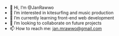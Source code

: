 - 👋 Hi, I’m @JanRawwo
- 👀 I’m interested in kitesurfing and music production
- 🌱 I’m currently learning front-end web development
- 💞️ I’m looking to collaborate on future projects
- 📫 How to reach me: jan.mrawwo@gmail.com

<!---
JanRawwo/JanRawwo is a ✨ special ✨ repository because its `README.md` (this file) appears on your GitHub profile.
You can click the Preview link to take a look at your changes.
--->
